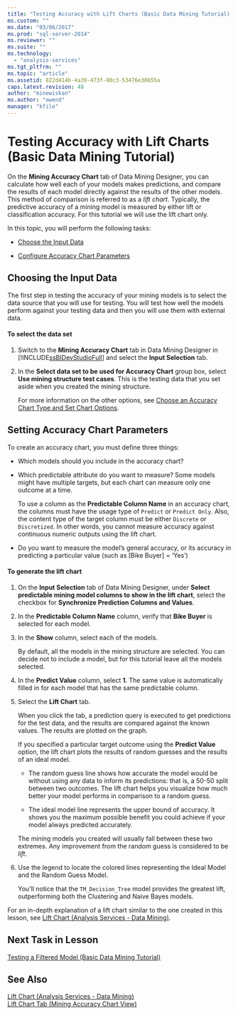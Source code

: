```yaml
---
title: "Testing Accuracy with Lift Charts (Basic Data Mining Tutorial) | Microsoft Docs"
ms.custom: ""
ms.date: "03/06/2017"
ms.prod: "sql-server-2014"
ms.reviewer: ""
ms.suite: ""
ms.technology: 
  - "analysis-services"
ms.tgt_pltfrm: ""
ms.topic: "article"
ms.assetid: 822d414b-4a39-473f-80c3-53476e30655a
caps.latest.revision: 48
author: "minewiskan"
ms.author: "owend"
manager: "kfile"
---
```

# Testing Accuracy with Lift Charts (Basic Data Mining Tutorial)
  On the **Mining Accuracy Chart** tab of Data Mining Designer, you can calculate how well each of your models makes predictions, and compare the results of each model directly against the results of the other models. This method of comparison is referred to as a *lift chart*. Typically, the predictive accuracy of a mining model is measured by either lift or classification accuracy. For this tutorial we will use the lift chart only.  
  
 In this topic, you will perform the following tasks:  
  
-   [Choose the Input Data](#BKMK_InputData)  
  
-   [Configure Accuracy Chart Parameters](#BKMK_Selecting)  
  
##  <a name="BKMK_InputData"></a> Choosing the Input Data  
 The first step in testing the accuracy of your mining models is to select the data source that you will use for testing. You will test how well the models perform against your testing data and then you will use them with external data.  
  
#### To select the data set  
  
1.  Switch to the **Mining Accuracy Chart** tab in Data Mining Designer in [!INCLUDE[ssBIDevStudioFull](../includes/ssbidevstudiofull-md.md)] and select the **Input Selection** tab.  
  
2.  In the **Select data set to be used for Accuracy Chart** group box, select **Use mining structure test cases**. This is the testing data that you set aside when you created the mining structure.  
  
     For more information on the other options, see [Choose an Accuracy Chart Type and Set Chart Options](../../2014/analysis-services/data-mining/choose-an-accuracy-chart-type-and-set-chart-options.md).  
  
##  <a name="BKMK_Selecting"></a> Setting Accuracy Chart Parameters  
 To create an accuracy chart, you must define three things:  
  
-   Which models should you include in the accuracy chart?  
  
-   Which predictable attribute do you want to measure? Some models might have multiple targets, but each chart can measure only one outcome at a time.  
  
     To use a column as the **Predictable Column Name** in an accuracy chart, the columns must have the usage type of `Predict` or `Predict Only`. Also, the content type of the target column must be either `Discrete` or `Discretized`. In other words, you cannot measure accuracy against continuous numeric outputs using the lift chart.  
  
-   Do you want to measure the model’s general accuracy, or its accuracy  in predicting a particular value (such as [Bike Buyer] = ‘Yes’)  
  
#### To generate the lift chart  
  
1.  On the **Input Selection** tab of Data Mining Designer, under **Select predictable mining model columns to show in the lift chart**, select the checkbox for **Synchronize Prediction Columns and Values**.  
  
2.  In the **Predictable Column Name** column, verify that **Bike Buyer** is selected for each model.  
  
3.  In the **Show** column, select each of the models.  
  
     By default, all the models in the mining structure are selected. You can decide not to include a model, but for this tutorial leave all the models selected.  
  
4.  In the **Predict Value** column, select **1**. The same value is automatically filled in for each model that has the same predictable column.  
  
5.  Select the **Lift Chart** tab.  
  
     When you click the tab, a prediction query is executed to get predictions for the test data, and the results are compared against the known values. The results are plotted on the graph.  
  
     If you specified a particular target outcome using the **Predict Value** option, the lift chart plots the results of random guesses and the results of an ideal model.  
  
    -   The random guess line shows how accurate the model would be without using any data to inform its predictions: that is, a 50-50 split between two outcomes. The lift chart helps you visualize how much better your model performs in comparison to a random guess.  
  
    -   The ideal model line represents the upper bound of accuracy. It shows you the maximum possible benefit you could achieve if your model always predicted accurately.  
  
     The mining models you created will usually fall between these two extremes. Any improvement from the random guess is considered to be *lift*.  
  
6.  Use the legend to locate the colored lines representing the Ideal Model and the Random Guess Model.  
  
     You'll notice that the `TM_Decision_Tree` model provides the greatest lift,  outperforming both the Clustering and Naive Bayes models.  
  
 For an in-depth explanation of a lift chart similar to the one created in this lesson, see [Lift Chart &#40;Analysis Services - Data Mining&#41;](../../2014/analysis-services/data-mining/lift-chart-analysis-services-data-mining.md).  
  
## Next Task in Lesson  
 [Testing a Filtered Model &#40;Basic Data Mining Tutorial&#41;](../../2014/tutorials/testing-a-filtered-model-basic-data-mining-tutorial.md)  
  
## See Also  
 [Lift Chart &#40;Analysis Services - Data Mining&#41;](../../2014/analysis-services/data-mining/lift-chart-analysis-services-data-mining.md)   
 [Lift Chart Tab &#40;Mining Accuracy Chart View&#41;](../../2014/analysis-services/lift-chart-tab-mining-accuracy-chart-view.md)  
  
  